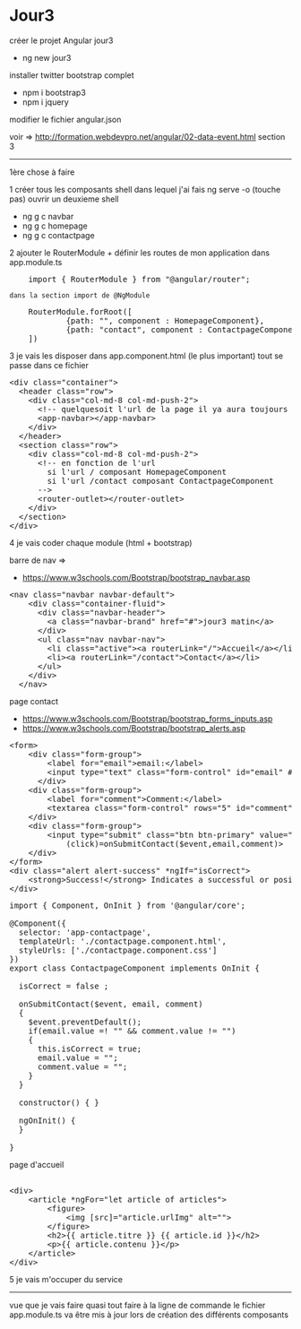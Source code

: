 # Jour3

créer le projet Angular jour3
- ng new jour3

installer twitter bootstrap complet 
- 	npm i bootstrap3
- 	npm i jquery 

modifier le fichier angular.json

voir => http://formation.webdevpro.net/angular/02-data-event.html section 3

---------------------------

1ère chose à faire 

1 créer tous les composants
	shell dans lequel j'ai fais ng serve -o (touche pas)
	ouvrir un deuxieme shell
- ng g c navbar
- ng g c homepage
- ng g c contactpage

2 ajouter le RouterModule + définir les routes de mon application
dans app.module.ts
<pre>
	import { RouterModule } from "@angular/router";
</pre>
	dans la section import de @NgModule
<pre>
    RouterModule.forRoot([
            {path: "", component : HomepageComponent},
            {path: "contact", component : ContactpageComponent},
    ])
</pre>
3 je vais les disposer dans app.component.html (le plus important)
		tout se passe dans ce fichier 
<pre>
&lt;div class="container">
  &lt;header class="row">
    &lt;div class="col-md-8 col-md-push-2">
      &lt;!-- quelquesoit l'url de la page il ya aura toujours visible la nav bar -->
      &lt;app-navbar>&lt;/app-navbar>
    &lt;/div>
  &lt;/header>
  &lt;section class="row">
    &lt;div class="col-md-8 col-md-push-2">
      &lt;!-- en fonction de l'url 
        si l'url / composant HomepageComponent
        si l'url /contact composant ContactpageComponent
      -->
      &lt;router-outlet>&lt;/router-outlet>
    &lt;/div>
  &lt;/section>
&lt;/div>
</pre>
4 je vais coder chaque module (html + bootstrap)

barre de nav => 
- https://www.w3schools.com/Bootstrap/bootstrap_navbar.asp
<pre>
&lt;nav class="navbar navbar-default">
    &lt;div class="container-fluid">
      &lt;div class="navbar-header">
        &lt;a class="navbar-brand" href="#">jour3 matin&lt;/a>
      &lt;/div>
      &lt;ul class="nav navbar-nav">
        &lt;li class="active">&lt;a routerLink="/">Accueil&lt;/a>&lt;/li>
        &lt;li>&lt;a routerLink="/contact">Contact&lt;/a>&lt;/li>
      &lt;/ul>
    &lt;/div>
  &lt;/nav>
</pre>
page contact
- https://www.w3schools.com/Bootstrap/bootstrap_forms_inputs.asp
- https://www.w3schools.com/Bootstrap/bootstrap_alerts.asp
<pre>
&lt;form>
    &lt;div class="form-group">
        &lt;label for="email">email:&lt;/label>
        &lt;input type="text" class="form-control" id="email" #email name="email">
      &lt;/div>
    &lt;div class="form-group">
        &lt;label for="comment">Comment:&lt;/label>
        &lt;textarea class="form-control" rows="5" id="comment" #comment name="comment">&lt;/textarea>
    &lt;/div> 
    &lt;div class="form-group">
        &lt;input type="submit" class="btn btn-primary" value="Envoyer" 
            (click)=onSubmitContact($event,email,comment)>
    &lt;/div>
&lt;/form>
&lt;div class="alert alert-success" *ngIf="isCorrect">
    &lt;strong>Success!&lt;/strong> Indicates a successful or positive action.
&lt;/div>
</pre>
<pre>
import { Component, OnInit } from '@angular/core';

@Component({
  selector: 'app-contactpage',
  templateUrl: './contactpage.component.html',
  styleUrls: ['./contactpage.component.css']
})
export class ContactpageComponent implements OnInit {

  isCorrect = false ;

  onSubmitContact($event, email, comment)
  {
    $event.preventDefault();
    if(email.value =! "" && comment.value != "")
    {
      this.isCorrect = true;
      email.value = "";
      comment.value = "";
    }
  }

  constructor() { }

  ngOnInit() {
  }

}
</pre>
page d'accueil
<pre>

&lt;div>
    &lt;article *ngFor="let article of articles">
        &lt;figure>
            &lt;img [src]="article.urlImg" alt="">
        &lt;/figure>
        &lt;h2>{{ article.titre }} {{ article.id }}&lt;/h2>
        &lt;p>{{ article.contenu }}&lt;/p>
    &lt;/article>
&lt;/div>
</pre>



5 je vais m'occuper du service 


---------------

vue que je vais faire quasi tout faire à la ligne de commande le fichier
app.module.ts va être mis à jour lors de création des différents composants


